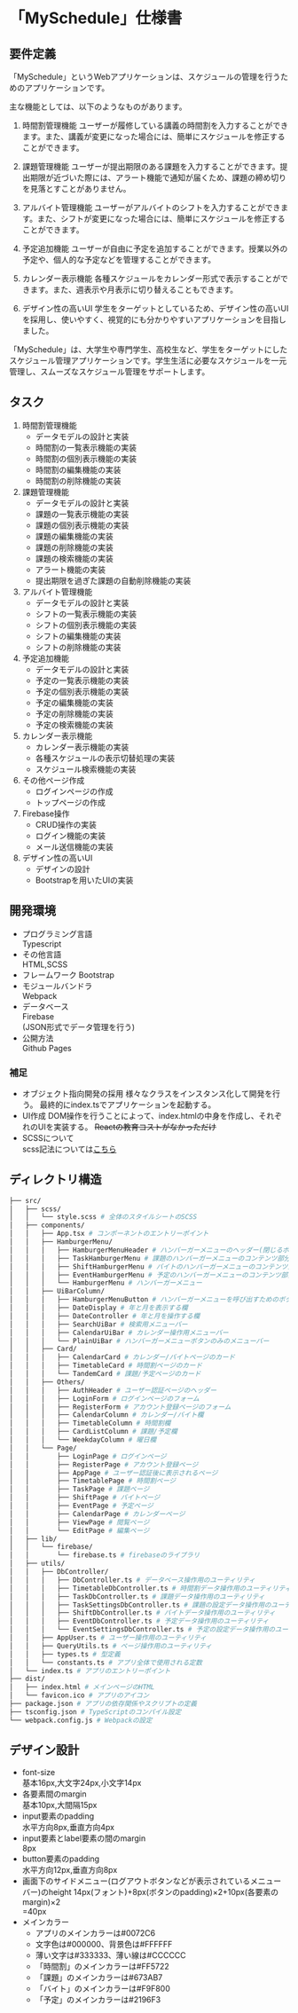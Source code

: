 # 「MySchedule」仕様書
## 要件定義
「MySchedule」というWebアプリケーションは、スケジュールの管理を行うためのアプリケーションです。

主な機能としては、以下のようなものがあります。

1. 時間割管理機能
ユーザーが履修している講義の時間割を入力することができます。また、講義が変更になった場合には、簡単にスケジュールを修正することができます。

1. 課題管理機能
ユーザーが提出期限のある課題を入力することができます。提出期限が近づいた際には、アラート機能で通知が届くため、課題の締め切りを見落とすことがありません。

1. アルバイト管理機能
ユーザーがアルバイトのシフトを入力することができます。また、シフトが変更になった場合には、簡単にスケジュールを修正することができます。

1. 予定追加機能
ユーザーが自由に予定を追加することができます。授業以外の予定や、個人的な予定などを管理することができます。

1. カレンダー表示機能
各種スケジュールをカレンダー形式で表示することができます。また、週表示や月表示に切り替えることもできます。

1. デザイン性の高いUI
学生をターゲットとしているため、デザイン性の高いUIを採用し、使いやすく、視覚的にも分かりやすいアプリケーションを目指しました。

「MySchedule」は、大学生や専門学生、高校生など、学生をターゲットにしたスケジュール管理アプリケーションです。学生生活に必要なスケジュールを一元管理し、スムーズなスケジュール管理をサポートします。

## タスク
1. 時間割管理機能
    - データモデルの設計と実装
    - 時間割の一覧表示機能の実装
    - 時間割の個別表示機能の実装
    - 時間割の編集機能の実装
    - 時間割の削除機能の実装
2. 課題管理機能
    - データモデルの設計と実装
    - 課題の一覧表示機能の実装
    - 課題の個別表示機能の実装
    - 課題の編集機能の実装
    - 課題の削除機能の実装
    - 課題の検索機能の実装
    - アラート機能の実装
    - 提出期限を過ぎた課題の自動削除機能の実装
3. アルバイト管理機能
    - データモデルの設計と実装
    - シフトの一覧表示機能の実装
    - シフトの個別表示機能の実装
    - シフトの編集機能の実装
    - シフトの削除機能の実装
4. 予定追加機能
    - データモデルの設計と実装
    - 予定の一覧表示機能の実装
    - 予定の個別表示機能の実装
    - 予定の編集機能の実装
    - 予定の削除機能の実装
    - 予定の検索機能の実装
5. カレンダー表示機能
    - カレンダー表示機能の実装
    - 各種スケジュールの表示切替処理の実装
    - スケジュール検索機能の実装
6. その他ページ作成
    - ログインページの作成
    - トップページの作成
7. Firebase操作
    - CRUD操作の実装
    - ログイン機能の実装
    - メール送信機能の実装
8. デザイン性の高いUI
    - デザインの設計
    - Bootstrapを用いたUIの実装

## 開発環境
- プログラミング言語  
    Typescript
- その他言語  
    HTML,SCSS
- フレームワーク
    Bootstrap
- モジュールバンドラ  
    Webpack
- データベース  
    Firebase  
    (JSON形式でデータ管理を行う)
- 公開方法  
    Github Pages

### 補足
- オブジェクト指向開発の採用
    様々なクラスをインスタンス化して開発を行う。
    最終的にindex.tsでアプリケーションを起動する。
- UI作成
    DOM操作を行うことによって、index.htmlの中身を作成し、それぞれのUIを実装する。
    ~~Reactの教育コストがなかっただけ~~
- SCSSについて  
scss記法については[こちら](https://webst8.com/blog/sass-scss/#SCSS)

## ディレクトリ構造
```bash
├── src/
│   ├── scss/
│   │   └── style.scss # 全体のスタイルシートのSCSS
│   ├── components/
│   │   ├── App.tsx # コンポーネントのエントリーポイント
│   │   ├── HamburgerMenu/
│   │   │   ├── HamburgerMenuHeader # ハンバーガーメニューのヘッダー(閉じるボタンとログアウトボタン)
│   │   │   ├── TaskHamburgerMenu # 課題のハンバーガーメニューのコンテンツ部分
│   │   │   ├── ShiftHamburgerMenu # バイトのハンバーガーメニューのコンテンツ部分
│   │   │   ├── EventHamburgerMenu # 予定のハンバーガーメニューのコンテンツ部分
│   │   │   └── HamburgerMenu # ハンバーガーメニュー
│   │   ├── UiBarColumn/
│   │   │   ├── HamburgerMenuButton # ハンバーガーメニューを呼び出すためのボタン
│   │   │   ├── DateDisplay # 年と月を表示する欄
│   │   │   ├── DateController # 年と月を操作する欄
│   │   │   ├── SearchUiBar # 検索用メニューバー
│   │   │   ├── CalendarUiBar # カレンダー操作用メニューバー
│   │   │   └── PlainUiBar # ハンバーガーメニューボタンのみのメニューバー
│   │   ├── Card/
│   │   │   ├── CalendarCard # カレンダー/バイトページのカード
│   │   │   ├── TimetableCard # 時間割ページのカード
│   │   │   └── TandemCard # 課題/予定ページのカード
│   │   ├── Others/
│   │   │   ├── AuthHeader # ユーザー認証ページのヘッダー
│   │   │   ├── LoginForm # ログインページのフォーム
│   │   │   ├── RegisterForm # アカウント登録ページのフォーム
│   │   │   ├── CalendarColumn # カレンダー/バイト欄
│   │   │   ├── TimetableColumn # 時間割欄
│   │   │   ├── CardListColumn # 課題/予定欄
│   │   │   └── WeekdayColumn # 曜日欄
│   │   └── Page/
│   │       ├── LoginPage # ログインページ
│   │       ├── RegisterPage # アカウント登録ページ
│   │       ├── AppPage # ユーザー認証後に表示されるページ
│   │       ├── TimetablePage # 時間割ページ
│   │       ├── TaskPage # 課題ページ
│   │       ├── ShiftPage # バイトページ
│   │       ├── EventPage # 予定ページ
│   │       ├── CalendarPage # カレンダーページ
│   │       ├── ViewPage # 閲覧ページ
│   │       └── EditPage # 編集ページ
│   ├── lib/
│   │   └── firebase/
│   │       └── firebase.ts # firebaseのライブラリ
│   ├── utils/
│   │   ├── DbController/
│   │   │   ├── DbController.ts # データベース操作用のユーティリティ
│   │   │   ├── TimetableDbController.ts # 時間割データ操作用のユーティリティ
│   │   │   ├── TaskDbController.ts # 課題データ操作用のユーティリティ
│   │   │   ├── TaskSettingsDbController.ts # 課題の設定データ操作用のユーティリティ
│   │   │   ├── ShiftDbController.ts # バイトデータ操作用のユーティリティ
│   │   │   ├── EventDbController.ts # 予定データ操作用のユーティリティ
│   │   │   └── EventSettingsDbController.ts # 予定の設定データ操作用のユーティリティ
│   │   ├── AppUser.ts # ユーザー操作用のユーティリティ
│   │   ├── QueryUtils.ts # ページ操作用のユーティリティ
│   │   ├── types.ts # 型定義
│   │   └── constants.ts # アプリ全体で使用される定数
│   └── index.ts # アプリのエントリーポイント
├── dist/
│   ├── index.html # メインページのHTML
│   └── favicon.ico # アプリのアイコン
├── package.json # アプリの依存関係やスクリプトの定義
├── tsconfig.json # TypeScriptのコンパイル設定
└── webpack.config.js # Webpackの設定
```

## デザイン設計
- font-size  
    基本16px,大文字24px,小文字14px
- 各要素間のmargin  
    基本10px,大間隔15px
- input要素のpadding  
    水平方向8px,垂直方向4px
- input要素とlabel要素の間のmargin  
    8px
- button要素のpadding  
    水平方向12px,垂直方向8px
- 画面下のサイドメニュー(ログアウトボタンなどが表示されているメニューバー)のheight
    14px(フォント)+8px(ボタンのpadding)×2+10px(各要素のmargin)×2  
    =40px
- メインカラー
    - アプリのメインカラーは#0072C6
    - 文字色は#000000、背景色は#FFFFFF
    - 薄い文字は#333333、薄い線は#CCCCCC
    - 「時間割」のメインカラーは#FF5722
    - 「課題」のメインカラーは#673AB7
    - 「バイト」のメインカラーは#F9F800
    - 「予定」のメインカラーは#2196F3